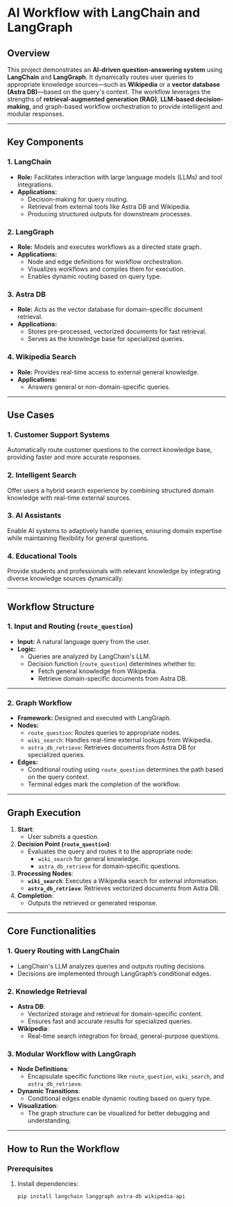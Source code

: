 # **AI Workflow with LangChain and LangGraph**

## **Overview**
This project demonstrates an **AI-driven question-answering system** using **LangChain** and **LangGraph**. It dynamically routes user queries to appropriate knowledge sources—such as **Wikipedia** or a **vector database (Astra DB)**—based on the query's context. The workflow leverages the strengths of **retrieval-augmented generation (RAG)**, **LLM-based decision-making**, and graph-based workflow orchestration to provide intelligent and modular responses.

---

## **Key Components**

### **1. LangChain**
- **Role:** Facilitates interaction with large language models (LLMs) and tool integrations.
- **Applications:**
  - Decision-making for query routing.
  - Retrieval from external tools like Astra DB and Wikipedia.
  - Producing structured outputs for downstream processes.

### **2. LangGraph**
- **Role:** Models and executes workflows as a directed state graph.
- **Applications:**
  - Node and edge definitions for workflow orchestration.
  - Visualizes workflows and compiles them for execution.
  - Enables dynamic routing based on query type.

### **3. Astra DB**
- **Role:** Acts as the vector database for domain-specific document retrieval.
- **Applications:**
  - Stores pre-processed, vectorized documents for fast retrieval.
  - Serves as the knowledge base for specialized queries.

### **4. Wikipedia Search**
- **Role:** Provides real-time access to external general knowledge.
- **Applications:**
  - Answers general or non-domain-specific queries.

---

## **Use Cases**

### **1. Customer Support Systems**
Automatically route customer questions to the correct knowledge base, providing faster and more accurate responses.

### **2. Intelligent Search**
Offer users a hybrid search experience by combining structured domain knowledge with real-time external sources.

### **3. AI Assistants**
Enable AI systems to adaptively handle queries, ensuring domain expertise while maintaining flexibility for general questions.

### **4. Educational Tools**
Provide students and professionals with relevant knowledge by integrating diverse knowledge sources dynamically.

---

## **Workflow Structure**

### **1. Input and Routing (`route_question`)**
- **Input:** A natural language query from the user.
- **Logic:** 
  - Queries are analyzed by LangChain's LLM.
  - Decision function (`route_question`) determines whether to:
    - Fetch general knowledge from Wikipedia.
    - Retrieve domain-specific documents from Astra DB.

---

### **2. Graph Workflow**
- **Framework:** Designed and executed with LangGraph.
- **Nodes:**
  - `route_question`: Routes queries to appropriate nodes.
  - `wiki_search`: Handles real-time external lookups from Wikipedia.
  - `astra_db_retrieve`: Retrieves documents from Astra DB for specialized queries.
- **Edges:**
  - Conditional routing using `route_question` determines the path based on the query context.
  - Terminal edges mark the completion of the workflow.

---

## **Graph Execution**

1. **Start**:
   - User submits a question.
2. **Decision Point (`route_question`)**:
   - Evaluates the query and routes it to the appropriate node:
     - `wiki_search` for general knowledge.
     - `astra_db_retrieve` for domain-specific questions.
3. **Processing Nodes**:
   - **`wiki_search`**: Executes a Wikipedia search for external information.
   - **`astra_db_retrieve`**: Retrieves vectorized documents from Astra DB.
4. **Completion**:
   - Outputs the retrieved or generated response.

---

## **Core Functionalities**

### **1. Query Routing with LangChain**
- LangChain's LLM analyzes queries and outputs routing decisions.
- Decisions are implemented through LangGraph’s conditional edges.

### **2. Knowledge Retrieval**
- **Astra DB**:
  - Vectorized storage and retrieval for domain-specific content.
  - Ensures fast and accurate results for specialized queries.
- **Wikipedia**:
  - Real-time search integration for broad, general-purpose questions.

### **3. Modular Workflow with LangGraph**
- **Node Definitions**:
  - Encapsulate specific functions like `route_question`, `wiki_search`, and `astra_db_retrieve`.
- **Dynamic Transitions**:
  - Conditional edges enable dynamic routing based on query type.
- **Visualization**:
  - The graph structure can be visualized for better debugging and understanding.

---

## **How to Run the Workflow**

### **Prerequisites**
1. Install dependencies:
   ```bash
   pip install langchain langgraph astra-db wikipedia-api
